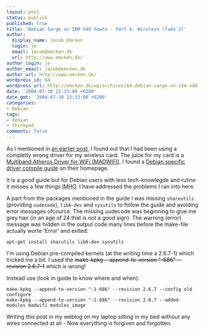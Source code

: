 ```yaml
---
layout: post
status: publish
published: true
title: 'Debian Sarge on IBM X40 howto - Part 6: Wireless (Take 2)'
author:
  display_name: Jacob Emcken
  login: je
  email: jacob@emcken.dk
  url: http://www.emcken.dk/
author_login: je
author_email: jacob@emcken.dk
author_url: http://www.emcken.dk/
wordpress_id: 64
wordpress_url: http://emcken.dk/wp/archives/64-debian-sarge-on-ibm-x40-howto-part-6-wireless-take-2.html
date: '2004-07-30 22:33:00 +0200'
date_gmt: '2004-07-30 22:33:00 +0200'
categories:
- Debian
tags:
- debian
- thinkpad
comments: false
---
```

As I mentioned in [an earlier post][1], I found out that I had been using a completly wrong driver for my wireless card. The juice for my card is a [Multiband Atheros Driver for WiFi (MADWIFI)][2]. I found a [Debian specific driver compile guide][3] on their homepage.

It is a good guide but for Debian users with less tech-knowlegde and rutine it misses a few things <abbr title="I my humble opinion">IMHO</abbr>. I have addressed the problems I ran into here.

A part from the packages mentioned in the guide I was missing `shareutils` (providing `uudecode`), `lib6-dev` and `sysutils` to follow the guide and avoiding error messages ofcource. The missing uudecode was beginning to give me grey hair (in an age of 24 that is not a good sign). The warning (error) message was hidden in the output code many lines before the make-file actually worte 'Error' and exited:

    apt-get install sharutils lib6-dev sysutils

I'm using Debian pre-compiled kernels (at the writing time a 2.6.7-1) which tricked me a bit.
I used the <s>make-kpkg --append-to-version "-686" --revision 2.6.7-1</s> which is wrong!

Instead use (look in guide to know where and when):

    make-kpkg --append-to-version "-1-686" --revision 2.6.7 --config old configure
    make-kpkg --append-to-version "-1-686" --revision 2.6.7 --added-modules madwifi modules_image

Writing this post in my weblog on my laptop sitting in my bed without any wires connected at all - Now everything is forgiven and forgotten.

[1]: 2004-07-24-debian-sarge-on-ibm-x40-howto-part-4-wireless.md
[2]: http://sourceforge.net/projects/madwifi
[3]: http://www.marlow.dk/site.php/tech/madwifi/simple


